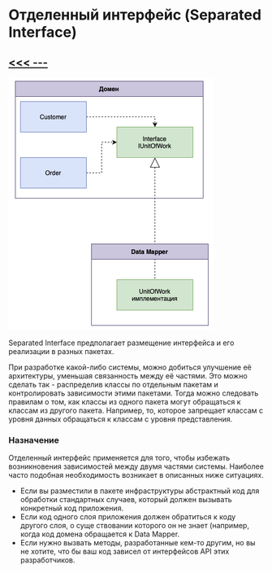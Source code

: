 # Отделенный интерфейс (Separated Interface)

## [<<< ---](../basic.md)

![Untitled](separated-interface/Untitled.png)

Separated Interface предполагает размещение интерфейса и его реализации в разных пакетах.

При разработке какой-либо системы, можно добиться улучшение её архитектуры, уменьшая связанность между её частями. Это можно сделать так - распределив классы по отдельным пакетам и контролировать зависимости этими пакетами. Тогда можно следовать правилам о том, как классы из одного пакета могут обращаться к классам из другого пакета. Например, то, которое запрещает классам с уровня данных обращаться к классам с уровня представления.

### Назначение

Отделенный интерфейс применяется для того, чтобы избежать возникновения зависимостей между двумя частями системы. Наиболее часто подобная необходимость возникает в описанных ниже ситуациях.

- Если вы разместили в пакете инфраструктуры абстрактный код для обработки стандартных случаев, который должен вызывать конкретный код приложения.
- Если код одного слоя приложения должен обратиться к коду другого слоя, о суще ствовании которого он не знает (например, когда код домена обращается к Data Mapper.
- Если нужно вызвать методы, разработанные кем-то другим, но вы не хотите, что бы ваш код зависел от интерфейсов API этих разработчиков.